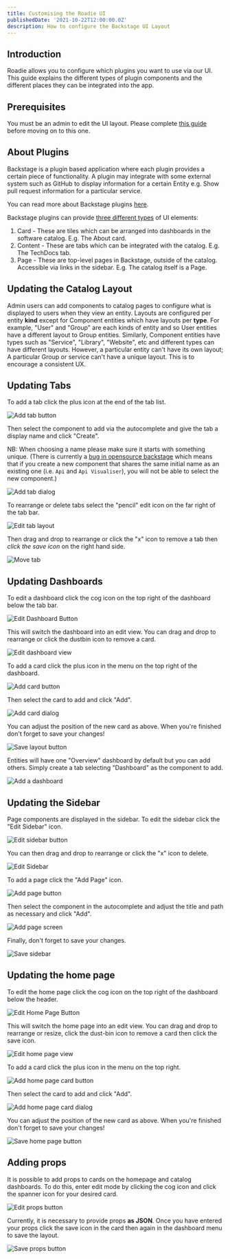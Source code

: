 ```yaml
---
title: Customising the Roadie UI
publishedDate: '2021-10-22T12:00:00.0Z'
description: How to configure the Backstage UI Layout
---
```


## Introduction

Roadie allows you to configure which plugins you want to use via our UI. This guide explains the different types of plugin components and the different places they can be integrated into the app.

## Prerequisites

You must be an admin to edit the UI layout. Please complete [this guide](/docs/getting-started/assigning-admins/) before moving on to this one.

## About Plugins

Backstage is a plugin based application where each plugin provides a certain piece of functionality. A plugin may
integrate with some external system such as GitHub to display information for a certain Entity e.g. Show pull request
information for a particular service. 

You can read more about Backstage plugins [here](https://backstage.io/docs/plugins/).

Backstage plugins can provide [three different types](https://backstage.io/docs/plugins/composability#naming-patterns) of UI elements:
1. Card - These are tiles which can be arranged into dashboards in the software catalog. E.g. The About card.
2. Content - These are tabs which can be integrated with the catalog. E.g. The TechDocs tab.
3. Page - These are top-level pages in Backstage, outside of the catalog. Accessible via links in the sidebar. E.g. The catalog itself is a Page.

## Updating the Catalog Layout

Admin users can add components to catalog pages to configure what is displayed to users when they view an entity. Layouts are configured
per entity **kind** except for Component entities which have layouts per **type**. For example, "User" and "Group" are each kinds
of entity and so User entities have a different layout to Group entities. Similarly, Component entities have types such
as "Service", "Library", "Website", etc and different types can have different layouts. However, a particular entity can't
have its own layout; A particular Group or service can't have a unique layout. This is to encourage a consistent UX.

## Updating Tabs

To add a tab click the plus icon at the end of the tab list.

![Add tab button](./add-tab-button.jpg)

Then select the component to add via the autocomplete and give the tab a display name and click "Create".

NB: When choosing a name please make sure it starts with something unique. (There is currently a
[bug in opensource backstage](https://github.com/backstage/backstage/issues/7741) which means that if you create a new
component that shares the same initial name as an existing one (i.e. `Api` and `Api Visualiser`), you will not be able 
to select the new component.)

![Add tab dialog](./add-tab-screen.jpg)

To rearrange or delete tabs select the "pencil" edit icon on the far right of the tab bar.

![Edit tab layout](./edit-tab-layout.jpg)

Then drag and drop to rearrange or click the "x" icon to remove a tab then *click the save icon* on the right hand side.

![Move tab](./move-tab.jpg)

## Updating Dashboards

To edit a dashboard click the cog icon on the top right of the dashboard below the tab bar.

![Edit Dashboard Button](./edit-grid-button.jpg)

This will switch the dashboard into an edit view. You can drag and drop to rearrange or click the dustbin icon to remove a card. 

![Edit dashboard view](./move-card.jpg)

To add a card click the plus icon in the menu on the top right of the dashboard.

![Add card button](./add-card-button.jpg)

Then select the card to add and click "Add".

![Add card dialog](./add-card-dialog.jpg)

You can adjust the position of the new card as above. When you're finished don't forget to save your changes!

![Save layout button](./save-layout-button.jpg)

Entities will have one "Overview" dashboard by default but you can add others. Simply create a tab selecting "Dashboard" as the component to add. 

![Add a dashboard](./add-dashboard.jpg)

## Updating the Sidebar

Page components are displayed in the sidebar. To edit the sidebar click the "Edit Sidebar" icon.

![Edit sidebar button](./edit-pages-button.jpg)

You can then drag and drop to rearrange or click the "x" icon to delete.

![Edit Sidebar](./move-page.jpg)

To add a page click the "Add Page" icon.

![Add page button](./add-page-button.jpg)

Then select the component in the autocomplete and adjust the title and path as necessary and click "Add".

![Add page screen](./add-page.jpg)

Finally, don't forget to save your changes.

![Save sidebar](./save-sidebar.jpg)

## Updating the home page

To edit the home page click the cog icon on the top right of the dashboard below the header.

![Edit Home Page Button](./edit-home-page-button.png)

This will switch the home page into an edit view. You can drag and drop to rearrange or resize, click the dust-bin icon 
to remove a card then click the save icon.

![Edit home page view](./edit-home-page-view.png)

To add a card click the plus icon in the menu on the top right.

![Add home page card button](./add-home-page-card-button.png)

Then select the card to add and click "Add".

![Add home page card dialog](./add-home-page-card-dialog.png)

You can adjust the position of the new card as above. When you're finished don't forget to save your changes!

![Save home page button](./save-home-page-button.png)

## Adding props

It is possible to add props to cards on the homepage and catalog dashboards. To do this, enter edit mode by clicking the
cog icon and click the spanner icon for your desired card.

![Edit props button](./edit-props-button.png)

Currently, it is necessary to provide props **as JSON**. Once you have entered your props click the save icon in the card then
again in the dashboard menu to save the layout.

![Save props button](./save-props-button.png)




